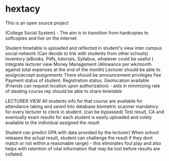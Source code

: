 # hextacy
This is an open source project 

(College Social System) - The aim is to transition from hardcopies to softcopies and live on the internet.

Student timetable is uploaded and reflected in student's view
inter campus social network (Can decide to link with students from other schools)
Inventory (eBooks, Pdfs, tutorials, Syllabus, whatever could be useful )
integrate lecturer view
Money Management (Allowance per wk/month against total expenses at the end of the month)
Lecturer should be able to assign/accept assignments
There should be announcement privileges
Fee Payment status of student.
Registration status.
Geolocation available (Friends can request location upon authorization) - aids in minimizing rate of stealing
course rep should be able to share timetable

LECTURER VIEW
All students info for that course are available for attendance taking and saved into database
biometric scanner mandatory for every lecturer to clock in student. (can be bypassed)
Test result, CA and eventually exam results for each student is easily uploaded and solely available to the individual assigned the result


Student can predict GPA with data provided by the lecturer( When school releases the actual result, student can challenge the result if they dont match or not within a reasonable range) - this eliminates foul play and also helps with retention of vital information that may be lost before results are collated.
